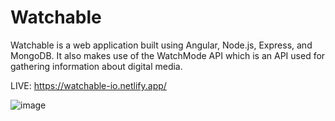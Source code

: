 # Watchable

Watchable is a web application built using Angular, Node.js, Express, and MongoDB. It also makes use of the WatchMode API which is an API used for gathering information about digital media. 

LIVE: https://watchable-io.netlify.app/


![image](https://user-images.githubusercontent.com/47538097/227607492-21e562eb-4401-4760-9a20-09190fea952f.png)
